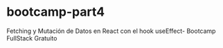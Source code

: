 # bootcamp-part4

Fetching y Mutación de Datos en React con el hook useEffect- Bootcamp FullStack Gratuito
